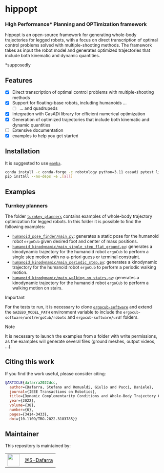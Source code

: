 # hippopt
### HIgh Performance* Planning and OPTimization framework

hippopt is an open-source framework for generating whole-body trajectories for legged robots, with a focus on direct transcription of optimal control problems solved with multiple-shooting methods. The framework takes as input the robot model and generates optimized trajectories that include both kinematic and dynamic quantities.

*supposedly

## Features

- [X] Direct transcription of optimal control problems with multiple-shooting methods
- [X] Support for floating-base robots, including humanoids ...
  - [ ] ... and quadrupeds
- [X] Integration with CasADi library for efficient numerical optimization
- [X] Generation of optimized trajectories that include both kinematic and dynamic quantities
- [ ] Extensive documentation
- [X] examples to help you get started

## Installation
It is suggested to use [``mamba``](https://github.com/conda-forge/miniforge).
```bash
conda install -c conda-forge -c robotology python=3.11 casadi pytest liecasadi adam-robotics idyntree meshcat-python ffmpeg-python matplotlib resolve-robotics-uri-py
pip install --no-deps -e .[all]
```

## Examples
### Turnkey planners
The folder [``turnkey_planners``](src/hippopt/turnkey_planners) contains examples of whole-body trajectory optimization for legged robots.
In this folder it is possible to find the following examples:
- [``humanoid_pose_finder/main.py``](src/hippopt/turnkey_planners/humanoid_pose_finder/main.py): generates a static pose for the humanoid robot ``ergoCub`` given desired foot and center of mass positions.
- [``humanoid_kinodynamic/main_single_step_flat_ground.py``](src/hippopt/turnkey_planners/humanoid_kinodynamic/main_single_step_flat_ground.py): generates a kinodynamic trajectory for the humanoid robot ``ergoCub`` to perform a single step motion with no a-priori guess or terminal constraint.
- [``humanoid_kinodynamic/main_periodic_step.py``](src/hippopt/turnkey_planners/humanoid_kinodynamic/main_periodic_step.py): generates a kinodynamic trajectory for the humanoid robot ``ergoCub`` to perform a periodic walking motion.
- [``humanoid_kinodynamic/main_walking_on_stairs.py``](src/hippopt/turnkey_planners/humanoid_kinodynamic/main_walking_on_stairs.py): generates a kinodynamic trajectory for the humanoid robot ``ergoCub`` to perform a walking motion on stairs.

> [!IMPORTANT]  
> For the tests to run, it is necessary to clone [``ergocub-software``](https://github.com/icub-tech-iit/ergocub-software) and extend the ``GAZEBO_MODEL_PATH`` environment variable to include the ``ergocub-software/urdf/ergoCub/robots`` and ``ergocub-software/urdf`` folders.

> [!NOTE]
> It is necessary to launch the examples from a folder with write permissions, as the examples will generate several files (ground meshes, output videos, ...).

## Citing this work

If you find the work useful, please consider citing:

```bib
@ARTICLE{dafarra2022dcc,
  author={Dafarra, Stefano and Romualdi, Giulio and Pucci, Daniele},
  journal={IEEE Transactions on Robotics}, 
  title={Dynamic Complementarity Conditions and Whole-Body Trajectory Optimization for Humanoid Robot Locomotion}, 
  year={2022},
  volume={38},
  number={6},
  pages={3414-3433},
  doi={10.1109/TRO.2022.3183785}}
```



## Maintainer

This repository is maintained by:

|                                                              |                                                      |
| :----------------------------------------------------------: | :--------------------------------------------------: |
| [<img src="https://github.com/S-Dafarra.png" width="40">](https://github.com/S-Dafarra) | [@S-Dafarra](https://github.com/S-Dafarra) |
